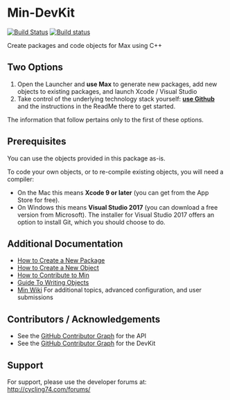 # Min-DevKit
[![Build Status](https://travis-ci.org/Cycling74/min-devkit.svg?branch=master)](https://travis-ci.org/Cycling74/min-devkit)
[![Build status](https://ci.appveyor.com/api/projects/status/0koqc3l3qyfu0l8b/branch/master?svg=true)](https://ci.appveyor.com/project/c74/min-devkit/branch/master)

Create packages and code objects for Max using C++




## Two Options

1. Open the Launcher and **use Max** to generate new packages, add new objects to existing packages, and launch Xcode / Visual Studio
2. Take control of the underlying technology stack yourself: **[use Github](https://github.com/Cycling74/min-devkit)** and the instructions in the ReadMe there to get started.

The information that follow pertains only to the first of these options. 



## Prerequisites

You can use the objects provided in this package as-is.

To code your own objects, or to re-compile existing objects, you will need a compiler:

* On the Mac this means **Xcode 9 or later** (you can get from the App Store for free). 
* On Windows this means **Visual Studio 2017** (you can download a free version from Microsoft). The installer for Visual Studio 2017 offers an option to install Git, which you should choose to do.



## Additional Documentation

* [How to Create a New Package](./HowTo-NewPackage.md)
* [How to Create a New Object](./HowTo-NewObject.md)
* [How to Contribute to Min](./HowTo-Contribute.md)
* [Guide To Writing Objects](https://github.com/Cycling74/min-api/blob/master/doc/GuideToWritingObjects.md)
* [Min Wiki](https://github.com/Cycling74/min-devkit/wiki) For additional topics, advanced configuration, and user submissions




## Contributors / Acknowledgements

* See the [GitHub Contributor Graph](https://github.com/Cycling74/min-api/graphs/contributors) for the API
* See the [GitHub Contributor Graph](https://github.com/Cycling74/min-devkit/graphs/contributors) for the DevKit



## Support

For support, please use the developer forums at:
http://cycling74.com/forums/
